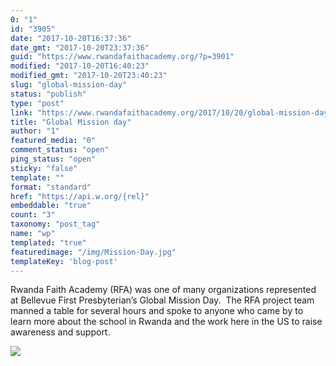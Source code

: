 ```yaml
---
0: "1"
id: "3905"
date: "2017-10-20T16:37:36"
date_gmt: "2017-10-20T23:37:36"
guid: "https://www.rwandafaithacademy.org/?p=3901"
modified: "2017-10-20T16:40:23"
modified_gmt: "2017-10-20T23:40:23"
slug: "global-mission-day"
status: "publish"
type: "post"
link: "https://www.rwandafaithacademy.org/2017/10/20/global-mission-day/"
title: "Global Mission day"
author: "1"
featured_media: "0"
comment_status: "open"
ping_status: "open"
sticky: "false"
template: ""
format: "standard"
href: "https://api.w.org/{rel}"
embeddable: "true"
count: "3"
taxonomy: "post_tag"
name: "wp"
templated: "true"
featuredimage: "/img/Mission-Day.jpg"
templateKey: 'blog-post'
---
```

Rwanda Faith Academy (RFA) was one of many&#xA0;organizations represented at Bellevue First Presbyterian&#x2019;s Global Mission Day.&#xA0; The RFA project team manned a table for several hours and spoke to anyone who came by to learn more about the school in Rwanda and the work here in the US to raise awareness and support.

![](/img/Mission-Day.jpg)